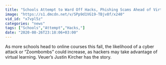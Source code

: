 ```yaml
---
title: "Schools Attempt to Ward Off Hacks, Phishing Scams Ahead of Virtual Learning This Fall"
image: "https://s1.dmcdn.net/v/SPp9d1VG19-TBjv8f/x240"
vid_id: "x7vpl5z"
categories: "news"
tags: ["Schools","Attempt","Hacks,"]
date: "2020-08-26T23:18:06+03:00"
---
```

As more schools head to online courses this fall, the likelihood of a cyber attack or “Zoombombs” could increase, as hackers may take advantage of virtual learning. Veuer’s Justin Kircher has the story.
